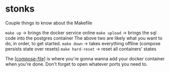 # stonks

Couple things to know about the Makefile

`make up` -> brings the docker service online
`make upload` -> brings the sql code into the postgres container
The above two are likely what you want to do, in order, to get started.
`make down` -> takes everything offline (compose persists state over resets)
`make hard-reset` -> reset all containers' states

The [[compose-file]](file:docker-compose.yml) is where you're gonna wanna add your docker container when you're done. Don't forget to open whatever ports you need to. 
